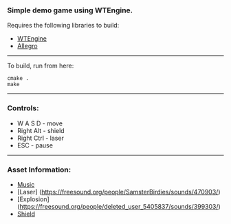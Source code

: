 ### Simple demo game using WTEngine.

Requires the following libraries to build:
- [WTEngine](https://github.com/wtfsystems/wtengine)
- [Allegro](https://github.com/liballeg/allegro5)

---

To build, run from here:
```
cmake .
make
```

---

### Controls:
 - W A S D - move
 - Right Alt - shield
 - Right Ctrl - laser
 - ESC - pause

---

### Asset Information:
- [Music](https://freesound.org/people/joshuaempyre/sounds/250856/)
- [Laser] (https://freesound.org/people/SamsterBirdies/sounds/470903/)
- [Explosion] (https://freesound.org/people/deleted_user_5405837/sounds/399303/)
- [Shield](https://freesound.org/people/matucha/sounds/116037/)